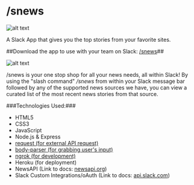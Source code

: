 # /snews
![alt text](http://i.imgur.com/rwc1YJ7.png "/snews-site screenshot")

A Slack App that gives you the top stories from your favorite sites.    

##Download the app to use with your team on Slack: [/snews](https://snews-app.herokuapp.com/)##

![alt text](http://i.imgur.com/EALScxE.png "/snews screenshot")

/snews is your one stop shop for all your news needs, all within Slack! By using the "slash command" */snews* from within your Slack message bar followed by any of the supported news sources we have, you can view a curated list of the most recent news stories from that source.

###Technologies Used:###
* HTML5
* CSS3
* JavaScript
* Node.js & Express
* [request (for external API request)](https://www.npmjs.com/package/request)
* [body-parser (for grabbing user's input)](https://www.npmjs.com/package/body-parser)
* [ngrok (for development)](https://ngrok.com/)
* Heroku (for deployment)
* NewsAPI (Link to docs: [newsapi.org](https://newsapi.org/#documentation))
* Slack Custom Integrations/oAuth (Link to docs: [api.slack.com](https://api.slack.com/))

